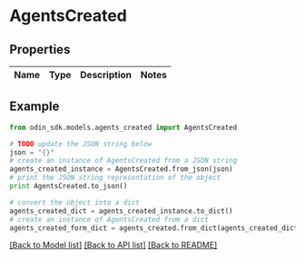 # AgentsCreated


## Properties

Name | Type | Description | Notes
------------ | ------------- | ------------- | -------------

## Example

```python
from odin_sdk.models.agents_created import AgentsCreated

# TODO update the JSON string below
json = "{}"
# create an instance of AgentsCreated from a JSON string
agents_created_instance = AgentsCreated.from_json(json)
# print the JSON string representation of the object
print AgentsCreated.to_json()

# convert the object into a dict
agents_created_dict = agents_created_instance.to_dict()
# create an instance of AgentsCreated from a dict
agents_created_form_dict = agents_created.from_dict(agents_created_dict)
```
[[Back to Model list]](../README.md#documentation-for-models) [[Back to API list]](../README.md#documentation-for-api-endpoints) [[Back to README]](../README.md)


